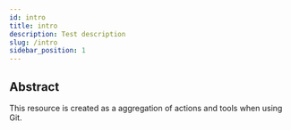 ```yaml
---
id: intro
title: intro
description: Test description
slug: /intro
sidebar_position: 1
---
```


## Abstract

This resource is created as a aggregation of actions and tools when using Git.
